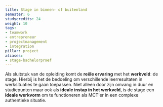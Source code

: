 ```yaml
---
title: Stage in binnen- of buitenland
semester: 6
studycredits: 24
weight: 10
tags:
- teamwork
- entrepreneur
- projectmanagement
- integration
pillar: project
aliases:
- stage-bachelorproef
---
```

Als sluitstuk van de opleiding komt de **reële ervaring** met het **werkveld**: de stage. Hierbij is het de bedoeling om verschillende leerresultaten in werksituaties te gaan toepassen. Niet alleen door zijn omvang in duur en studiepunten maar ook als **ideale instap in het werkveld**, is de stage een **ideale werkvorm** om te functioneren als MCT'er in een complexe authentieke situatie.
